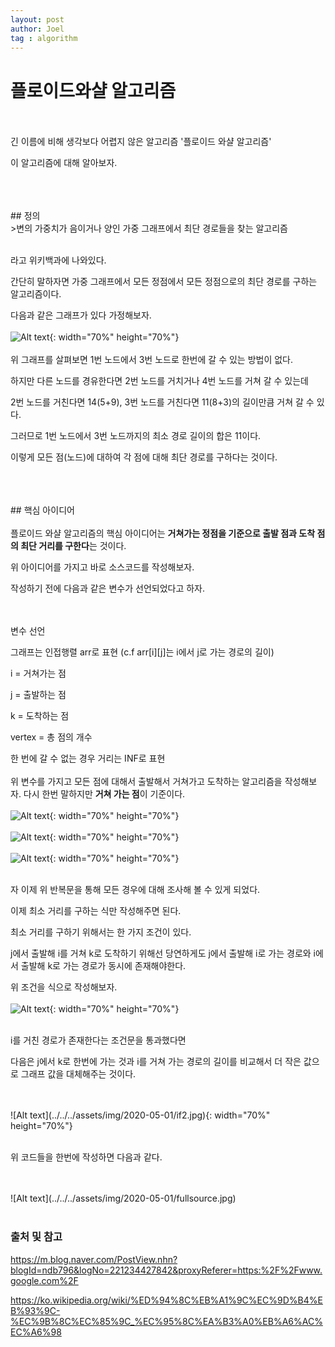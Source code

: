 ```yaml
---
layout: post
author: Joel
tag : algorithm
---
```


플로이드와샬 알고리즘
===================

<br>
<br>
긴 이름에 비해 생각보다 어렵지 않은 알고리즘 '플로이드 와샬 알고리즘'

이 알고리즘에 대해 알아보자.

<br>
<br>
<br>
## 정의
<br>
>변의 가중치가 음이거나 양인 가중 그래프에서 최단 경로들을 찾는 알고리즘

<br>
<br>

라고 위키백과에 나와있다.

간단히 말하자면 가중 그래프에서 모든 정점에서 모든 정점으로의 최단 경로를 구하는 알고리즘이다.


다음과 같은 그래프가 있다 가정해보자.
<br>
<br>
![Alt text](../../../assets/img/2020-05-01/graph1.jpg){: width="70%" height="70%"}
<br>
<br>
위 그래프를 살펴보면 1번 노드에서 3번 노드로 한번에 갈 수 있는 방법이 없다.

하지만 다른 노드를 경유한다면 2번 노드를 거치거나 4번 노드를 거쳐 갈 수 있는데

2번 노드를 거친다면 14(5+9), 3번 노드를 거친다면 11(8+3)의 길이만큼 거쳐 갈 수 있다.

그러므로 1번 노드에서 3번 노드까지의 최소 경로 길이의 합은 11이다.

이렇게 모든 점(노드)에 대하여 각 점에 대해 최단 경로를 구하다는 것이다.

<br>
<br>
<br>
## 핵심 아이디어
<br>
<br>
플로이드 와샬 알고리즘의 핵심 아이디어는 <strong>거쳐가는 정점을 기준으로 출발 점과 도착 점의 최단 거리를 구한다</strong>는 것이다.

위 아이디어를 가지고 바로 소스코드를 작성해보자.

작성하기 전에 다음과 같은 변수가 선언되었다고 하자.

<br>
<br>
변수 선언

그래프는 인접행렬 arr로 표현
(c.f arr[i][j]는 i에서 j로 가는 경로의 길이)

i = 거쳐가는 점 

j = 출발하는 점

k = 도착하는 점

vertex = 총 점의 개수

한 번에 갈 수 없는 경우 거리는 INF로 표현
<br>
<br>
위 변수를 가지고 모든 점에 대해서 출발해서 거쳐가고 도착하는 알고리즘을 작성해보자. 다시 한번 말하지만 <strong>거쳐 가는 점</strong>이 기준이다.
<br>
<br>
![Alt text](../../../assets/img/2020-05-01/source1.jpg){: width="70%" height="70%"}
<br>
<br>
![Alt text](../../../assets/img/2020-05-01/source2.jpg){: width="70%" height="70%"}
<br>
<br>
![Alt text](../../../assets/img/2020-05-01/source3.jpg){: width="70%" height="70%"}
<br>
<br>

자 이제 위 반복문을 통해 모든 경우에 대해 조사해 볼 수 있게 되었다.

이제 최소 거리를 구하는 식만 작성해주면 된다.

최소 거리를 구하기 위해서는 한 가지 조건이 있다. 

j에서 출발해 i를 거쳐 k로 도착하기 위해선 당연하게도  j에서 출발해 i로 가는 경로와 i에서 출발해 k로 가는 경로가 동시에 존재해야한다.

위 조건을 식으로 작성해보자.
<br>
<br>
![Alt text](../../../assets/img/2020-05-01/if1.jpg){: width="70%" height="70%"}
<br>
<br>

i를 거친 경로가 존재한다는 조건문을 통과했다면 

다음은 j에서 k로 한번에 가는 것과 i를 거쳐 가는 경로의 길이를 비교해서 더 작은 값으로 그래프 값을 대체해주는 것이다.

<br>
<br>
![Alt text](../../../assets/img/2020-05-01/if2.jpg){: width="70%" height="70%"}
<br>
<br>

위 코드들을 한번에 작성하면 다음과 같다.

<br>
<br>
![Alt text](../../../assets/img/2020-05-01/fullsource.jpg)
<br>
<br>


### 출처 및 참고

<https://m.blog.naver.com/PostView.nhn?blogId=ndb796&logNo=221234427842&proxyReferer=https:%2F%2Fwww.google.com%2F>

<https://ko.wikipedia.org/wiki/%ED%94%8C%EB%A1%9C%EC%9D%B4%EB%93%9C-%EC%9B%8C%EC%85%9C_%EC%95%8C%EA%B3%A0%EB%A6%AC%EC%A6%98>
